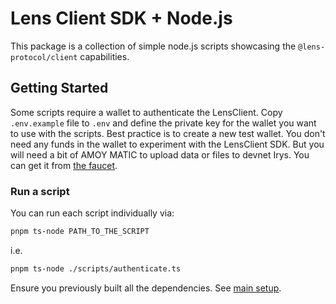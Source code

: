 # Lens Client SDK + Node.js

This package is a collection of simple node.js scripts showcasing the `@lens-protocol/client` capabilities.

## Getting Started

Some scripts require a wallet to authenticate the LensClient. Copy `.env.example` file to `.env` and define the private key for the wallet you want to use with the scripts. Best practice is to create a new test wallet. You don't need any funds in the wallet to experiment with the LensClient SDK.
But you will need a bit of AMOY MATIC to upload data or files to devnet Irys. You can get it from [the faucet](https://faucet.polygon.technology/).

### Run a script

You can run each script individually via:

```bash
pnpm ts-node PATH_TO_THE_SCRIPT
```

i.e.

```bash
pnpm ts-node ./scripts/authenticate.ts
```

Ensure you previously built all the dependencies. See [main setup](../../README.md#setup).
